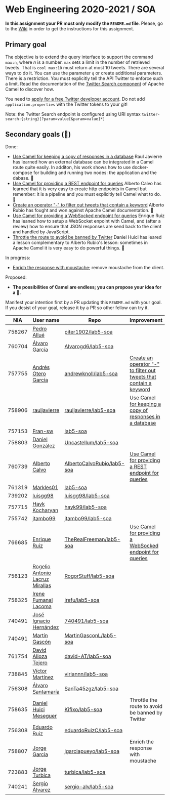 # Web Engineering 2020-2021 / SOA
**In this assignment your PR must only modify the `README.md` file**.
Please, go to the [Wiki](https://github.com/UNIZAR-30246-WebEngineering/lab5-soa/wiki) in order to get the instructions for this assignment.

## Primary goal

The objective is to extend the query interface to support the command `max:n`, where _n_ is a number. 
`max` sets a limit in the number of retrieved tweets.
That is `cool max:10` must return at most 10 tweets. 
There are several ways to do it. 
You can use the parameter `q` or create additional parameters. 
There is a restriction. 
You must explicitly tell the API Twitter to enforce such a limit. 
Read the documentation of the [Twitter Search component](https://camel.apache.org/components/latest/twitter-search-component.html) of Apache Camel to discover how.

You need to [apply for a free Twitter developer account](https://developer.twitter.com/en/apply-for-access).
Do not add `application.properties` with the Twitter tokens to your git!

Note: the Twitter Search endpoint is configured using URI syntax `twitter-search:{string}[?param=value[&param=value]*]`

## Secondary goals (:gift:)

Done:

- [Use Camel for keeping a copy of responses in a database](https://github.com/rauljavierre/lab5-soa/tree/test) Raul Javierre has learned how an external database can be integrated in a Camel route quite easily. In additon, his work shows how to use docker-compose for building and running two nodes: the application and the dabase. :gift:
- [Use Camel for providing a REST endpoint for queries](https://github.com/AlbertoCalvoRubio/lab5-soa/tree/gift) Alberto Calvo has learned that it is very easy to create http endpoints in Camel but remember: it is a pipeline and you must explicitly tell Camel what to do. :gift:
- [Create an operator "-" to filter out tweets that contain a keyword](https://github.com/andrewknoll/lab5-soa/tree/test) Alberto Rubio has fought and won against Apache Camel documentation. :gift:  
- [Use Camel for providing a WebSocked endpoint for queries](https://github.com/TheRealFreeman/lab5-soa/tree/gift) Enrique Ruiz has leaned how to setup a WebSocket enpoint with Camel, and (after a review) how to ensure that JSON responses are send back to the client and handled by JavaScript. 
- [Throttle the route to avoid be banned by Twitter](https://github.com/Kifixo/lab5-soa/tree/test) Daniel Huici has leared a lesson complementary to Alberto Rubio's lesson: sometimes in Apache Camel it is very easy to do powerful things. :gift:

In progress:

- [Enrich the response with moustache](https://camel.apache.org/components/latest/eips/content-enricher.html); remove moustache from the client.

Proposed:

- **The possibilities of Camel are endless; you can propose your idea for a :gift:.**

Manifest your intention first by a PR updating this `README.md` with your goal.
If you desist of your goal, release it by a PR so other fellow can try it. 

|NIA    | User name | Repo | Improvement | Score  |
|-------|-----------|------|-------------|--------|
| 758267 | [Pedro Allué](https://github.com/piter1902) |  [piter1902/lab5-soa](https://github.com/piter1902/lab5-soa/tree/test)    |             |        | 
| 760704 | [Álvaro García](https://github.com/Alvarogd6) | [Alvarogd6/lab5-soa](https://github.com/Alvarogd6/lab5-soa/tree/test) |    |    | 
| 757755 | [Andrés Otero García](https://github.com/andrewknoll) |  [andrewknoll/lab5-soa](https://github.com/andrewknoll/lab5-soa/tree/test)    |[Create an operator "-" to filter out tweets that contain a keyword](https://camel.apache.org/components/latest/eips/filter-eip.html)             | :gift: 
| 758906 | [rauljavierre](https://github.com/rauljavierre)|[rauljavierre/lab5-soa](https://github.com/rauljavierre/lab5-soa/tree/test)|[Use Camel for keeping a copy of responses in a database](https://camel.apache.org/components/latest/jdbc-component.html)|:gift:|
| 757153 | [Fran-sw](https://github.com/Fran-sw) |[lab5-soa](https://github.com/Fran-sw/lab5-soa/tree/test)     |        | 
| 758803 | [Daniel González](https://github.com/Uncastellum) | [Uncastellum/lab5-soa](https://github.com/Uncastellum/lab5-soa/tree/test) |    |    | 
| 760739 | [Alberto Calvo](https://github.com/AlbertoCalvoRubio) | [AlbertoCalvoRubio/lab5-soa](https://github.com/AlbertoCalvoRubio/lab5-soa/tree/test) |[Use Camel for providing a REST endpoint for queries](https://camel.apache.org/components/latest/rest-component.html)   |:gift:| 
| 761319 | [Markles01](https://github.com/Markles01) |[lab5-soa](https://github.com/Markles01/lab5-soa/tree/test)     |        | 
| 739202 | [luisgg98](https://github.com/luisgg98) |[luisgg98/lab5-soa](https://github.com/luisgg98/lab5-soa/tree/test)     |        | 
| 757715 | [Hayk Kocharyan](https://github.com/hayk99) |  [hayk99/lab5-soa](https://github.com/hayk99/lab5-soa/tree/test)    |             |        | 
| 755742 | [jtambo99](https://github.com/jtambo99) |[jtambo99/lab5-soa](https://github.com/jtambo99/lab5-soa/tree/test)     |        | 
| 766685 | [Enrique Ruiz](https://github.com/TheRealFreeman) | [TheRealFreeman/lab5-soa](https://github.com/TheRealFreeman/lab5-soa/tree/test) | [Use Camel for providing a WebSocked endpoint for queries](https://camel.apache.org/components/latest/websocket-jsr356-component.html)|:gift:| 
| 756123 | [Rogelio Antonio Lacruz Mirallas](https://github.com/RogorStuff) |  [RogorStuff/lab5-soa](https://github.com/RogorStuff/lab5-soa/tree/test)| ||
| 758325 | [Irene Fumanal Lacoma](https://github.com/irefu) |[irefu/lab5-soa](https://github.com/irefu/lab5-soa/tree/test)     |        | 
| 740491 | [José Ignacio Hernández](https://github.com/740491) |[740491/lab5-soa](https://github.com/740491/lab5-soa/tree/test)     |        |
| 740491 | [Martín Gascón](https://github.com/MartinGasconL) |[MartinGasconL/lab5-soa](https://github.com/MartinGasconL/lab5-soa/tree/test)     |        | 
| 761754 | [David Alloza Tejero](https://github.com/david-AT) |[david-AT/lab5-soa](https://github.com/david-AT/lab5-soa/tree/test)     |        | 
| 738845 | [Víctor Martínez](https://github.com/viriannn) |[viriannn/lab5-soa](https://github.com/viriannn/lab5-soa/tree/test)     |        | 
| 756308 | [Álvaro Santamaría](https://github.com/SanTa45zgz) |[SanTa45zgz/lab5-soa](https://github.com/SanTa45zgz/lab5-soa/tree/test)     |        | 
| 758635 | [Daniel Huici Meseguer](https://github.com/Kifixo) |[Kifixo/lab5-soa](https://github.com/Kifixo/lab5-soa/tree/test)     | Throttle the route to avoid be banned by Twitter  | :gift: | 
| 756308 | [Eduardo Ruiz](https://github.com/eduardoRuizC) |[eduardoRuizC/lab5-soa](https://github.com/eduardoRuizC/lab5-soa/tree/test)     |        | 
| 758807 | [Jorge Garcia](https://github.com/jgarciapueyo) |[jgarciapueyo/lab5-soa](https://github.com/jgarciapueyo/lab5-soa/tree/test) | Enrich the response with moustache | | 
| 723883 | [Jorge Turbica](https://github.com/turbica) |[turbica/lab5-soa](https://github.com/turbica/lab5-soa/tree/test)     |        |
| 740241 | [Sergio Álvarez](https://github.com/sergio-alv) |[sergio-alv/lab5-soa](https://github.com/sergio-alv/lab5-soa/tree/test)     |        | 
